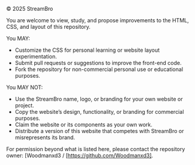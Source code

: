 © 2025 StreamBro

You are welcome to view, study, and propose improvements to the HTML, CSS, and layout of this repository.  

You MAY:
- Customize the CSS for personal learning or website layout experimentation.
- Submit pull requests or suggestions to improve the front-end code.
- Fork the repository for non-commercial personal use or educational purposes.

You MAY NOT:
- Use the StreamBro name, logo, or branding for your own website or project.
- Copy the website’s design, functionality, or branding for commercial purposes.
- Claim the website or its components as your own work.
- Distribute a version of this website that competes with StreamBro or misrepresents its brand.

For permission beyond what is listed here, please contact the repository owner: [Woodmanxd3 / [https://github.com/Woodmanxd3].
